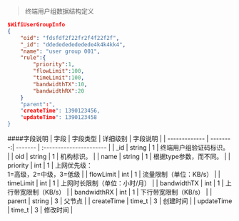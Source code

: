 > 终端用户组数据结构定义

``` JSON
$WifiUserGroupInfo
{
    "oid": "fdsfdf2f22fr2f4f22f2f",
    "_id": "ddedededededede4k4k4kk4",
    "name": "user group 001",
    "rule":{
        "priority":1,
        "flowLimit":100,
        "timeLimit":100,
        "bandwidthTX":10,
        "bandwidthRX":20
    }
    "parent":",
    "createTime": 1390123456,
    "updateTime": 1390123458
}
```

####字段说明
| 字段 | 字段类型 | 详细级别 | 字段说明                |
| ------------- | --------:| ------- | :---------------------- |
| _id           | string |  1 |   终端用户组验证码标识。 |
| oid           | string |  1 |   机构标识。 |
| name          |    string |  1 |   根据type参数，而不同。 |
| priority      |    int | 1 |   上网优先级：<br/>1=高级，2=中级，3=低级 |
| flowLimit     |   int | 1 |   流量限制（单位：KB/s） |
| timeLimit     |   int | 1 |   上网时长限制（单位：小时/月） |
| bandwidthTX   | int | 1 |   上行带宽限制（KB/s） |
| bandwidthRX   | int | 1 |   下行带宽限制（KB/s） |
| parent        |  string |  3 |   父节点 |
| createTime    |  time_t |  3 |   创建时间 |
| updateTime    |  time_t |  3 |   修改时间 |

